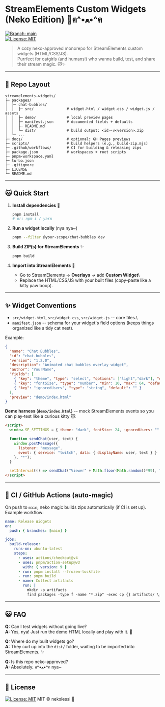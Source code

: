 # StreamElements Custom Widgets (Neko Edition) 🐾ฅ^•ﻌ•^ฅ

[![Branch:
main](https://img.shields.io/badge/branch-main-blue.svg)](../../tree/main)\
[![License:
MIT](https://img.shields.io/badge/License-MIT-green.svg)](LICENSE)

> A cozy neko-approved monorepo for StreamElements custom widgets
> (HTML/CSS/JS).\
> Purrfect for catgirls (and humans!) who wanna build, test, and share
> their stream magic. 🐱✨

------------------------------------------------------------------------

## 🐾 Repo Layout

    streamelements-widgets/
    ├─ packages/
    │  ├─ chat-bubbles/
    │  │  ├─ src/               # widget.html / widget.css / widget.js / assets
    │  │  ├─ demo/              # local preview pages
    │  │  ├─ manifest.json      # documented fields + defaults
    │  │  ├─ README.md
    │  │  └─ dist/              # build output: <id>-v<version>.zip
    │  └─ ...
    ├─ docs/                    # optional: GH Pages previews
    ├─ scripts/                 # build helpers (e.g., build-zip.mjs)
    ├─ .github/workflows/       # CI for building & releasing zips
    ├─ package.json             # workspaces + root scripts
    ├─ pnpm-workspace.yaml
    ├─ turbo.json
    ├─ .gitignore
    ├─ LICENSE
    └─ README.md

------------------------------------------------------------------------

## 🐱 Quick Start

1.  **Install dependencies** 🐾

    ``` bash
    pnpm install
    # or: npm i / yarn
    ```

2.  **Run a widget locally** (nya nya\~)

    ``` bash
    pnpm --filter @your-scope/chat-bubbles dev
    ```

3.  **Build ZIP(s) for StreamElements** ✨

    ``` bash
    pnpm build
    ```

4.  **Import into StreamElements** 🐾

    -   Go to StreamElements → **Overlays** → add **Custom Widget**\
    -   Replace the HTML/CSS/JS with your built files (copy-paste like a
        kitty paw boop).

------------------------------------------------------------------------

## ✨ Widget Conventions

-   `src/widget.html`, `src/widget.css`, `src/widget.js` -- core files.\
-   `manifest.json` -- schema for your widget's field options (keeps
    things organized like a tidy cat nest).

Example:

``` json
{
  "name": "Chat Bubbles",
  "id": "chat-bubbles",
  "version": "1.2.0",
  "description": "Animated chat bubbles overlay widget",
  "author": "YourName",
  "fields": [
    { "key": "theme", "type": "select", "options": ["light","dark"], "default": "dark" },
    { "key": "fontSize", "type": "number", "min": 10, "max": 64, "default": 24 },
    { "key": "ignoredUsers", "type": "string", "default": "" }
  ],
  "preview": "demo/index.html"
}
```

**Demo harness (`demo/index.html`)** -- mock StreamElements events so
you can play-test like a curious kitty 🐱:

``` html
<script>
  window.SE_SETTINGS = { theme: "dark", fontSize: 24, ignoredUsers: "" };

  function sendChat(user, text) {
    window.postMessage({
      listener: "message",
      event: { service: "twitch", data: { displayName: user, text } }
    }, "*");
  }

  setInterval(() => sendChat("Viewer" + Math.floor(Math.random()*99), "nya~! ฅ^•ﻌ•^ฅ"), 3000);
</script>
```

------------------------------------------------------------------------

## 🐾 CI / GitHub Actions (auto-magic)

On push to `main`, neko magic builds zips automatically (if CI is set
up). Example workflow:

``` yaml
name: Release Widgets
on:
  push: { branches: [main] }

jobs:
  build-release:
    runs-on: ubuntu-latest
    steps:
      - uses: actions/checkout@v4
      - uses: pnpm/action-setup@v3
        with: { version: 9 }
      - run: pnpm install --frozen-lockfile
      - run: pnpm build
      - name: Collect artifacts
        run: |
          mkdir -p artifacts
          find packages -type f -name "*.zip" -exec cp {} artifacts/ \;
```

------------------------------------------------------------------------

## 😺 FAQ

**Q:** Can I test widgets without going live?\
**A:** Yes, nya! Just run the demo HTML locally and play with it. 🐾

**Q:** Where do my built widgets go?\
**A:** They curl up into the `dist/` folder, waiting to be imported into
StreamElements. ✨

**Q:** Is this repo neko-approved?\
**A:** Absolutely. ฅ^•ﻌ•^ฅ nya\~

------------------------------------------------------------------------

## 💖 License

[![License: MIT](https://img.shields.io/badge/License-MIT-yellow.svg)](LICENSE) MIT © nekolessi 🐾
